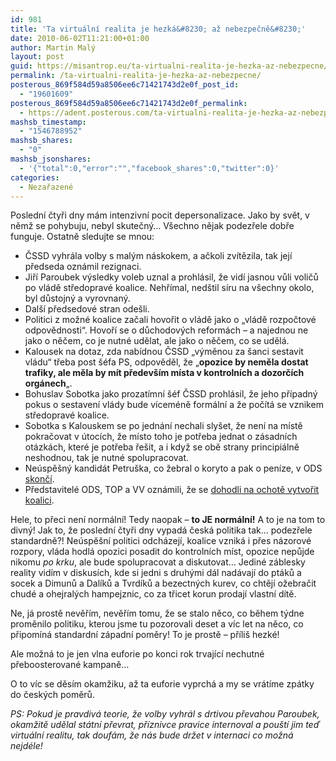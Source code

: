 ```yaml
---
id: 981
title: 'Ta virtuální realita je hezká&#8230; až nebezpečně&#8230;'
date: 2010-06-02T11:21:00+01:00
author: Martin Malý
layout: post
guid: https://misantrop.eu/ta-virtualni-realita-je-hezka-az-nebezpecne/
permalink: /ta-virtualni-realita-je-hezka-az-nebezpecne/
posterous_869f584d59a8506ee6c71421743d2e0f_post_id:
  - "19601609"
posterous_869f584d59a8506ee6c71421743d2e0f_permalink:
  - https://adent.posterous.com/ta-virtualni-realita-je-hezka-az-nebezpecne
mashsb_timestamp:
  - "1546788952"
mashsb_shares:
  - "0"
mashsb_jsonshares:
  - '{"total":0,"error":"","facebook_shares":0,"twitter":0}'
categories:
  - Nezařazené
---
```

Poslední čtyři dny mám intenzivní pocit depersonalizace. Jako by svět, v němž se pohybuju, nebyl skutečný&#8230; Všechno nějak podezřele dobře funguje. Ostatně sledujte se mnou:

  * ČSSD vyhrála volby s malým náskokem, a ačkoli zvítězila, tak její předseda oznámil rezignaci.
  * Jiří Paroubek výsledky voleb uznal a prohlásil, že vidí jasnou vůli voličů po vládě středopravé koalice. Nehřímal, nedštil síru na všechny okolo, byl důstojný a vyrovnaný.
  * Další předsedové stran odešli.
  * Politici z možné koalice začali hovořit o vládě jako o &#8222;vládě rozpočtové odpovědnosti&#8220;. Hovoří se o důchodových reformách &#8211; a najednou ne jako o něčem, co je nutné udělat, ale jako o něčem, co se udělá.
  * Kalousek na dotaz, zda nabídnou ČSSD &#8222;výměnou za šanci sestavit vládu&#8220; třeba post šéfa PS, odpověděl, že &#8222;**opozice by neměla dostat trafiky, ale měla by mít především místa v kontrolních a dozorčích orgánech**&#8222;.
  * Bohuslav Sobotka jako prozatímní šéf ČSSD prohlásil, že jeho případný pokus o sestavení vlády bude víceméně formální a že počítá se vznikem středopravé koalice.
  * Sobotka s Kalouskem se po jednání nechali slyšet, že není na místě pokračovat v útocích, že místo toho je potřeba jednat o zásadních otázkách, které je potřeba řešit, a i když se obě strany principiálně neshodnou, tak je nutné spolupracovat.
  * Neúspěšný kandidát Petruška, co žebral o koryto a pak o peníze, v ODS [skončí](https://zpravy.idnes.cz/neuspesny-a-zadonici-kandidat-ods-nastval-hodila-ho-pres-palubu-psl-/domaci.asp?c=A100602_1394791_domaci_itu).
  * Představitelé ODS, TOP a VV oznámili, že se [dohodli na ochotě vytvořit koalici](https://www.novinky.cz/domaci/202057-koalice-ods-top-09-a-vv-se-uz-rysuje-lidri-stvrdili-ochotu-podpisem.html).

Hele, to přeci není normální! Tedy naopak &#8211; **to JE normální!** A to je na tom to divný! Jak to, že poslední čtyři dny vypadá česká politika tak&#8230; podezřele standardně?! Neúspěšní politici odcházejí, koalice vzniká i přes názorové rozpory, vláda hodlá opozici posadit do kontrolních míst, opozice nepůjde nikomu _po krku_, ale bude spolupracovat a diskutovat&#8230; Jediné záblesky reality vidím v diskusích, kde si jedni s druhými dál nadávají do ptáků a socek a Dimunů a Dalíků a Tvrdíků a bezectných kurev, co chtějí ožebračit chudé a ohejralých hampejznic, co za třicet korun prodají vlastní dítě.

Ne, já prostě nevěřím, nevěřím tomu, že se stalo něco, co během týdne proměnilo politiku, kterou jsme tu pozorovali deset a víc let na něco, co připomíná standardní západní poměry! To je prostě &#8211; příliš hezké!

Ale možná to je jen vlna euforie po konci rok trvající nechutné přeboosterované kampaně&#8230;

O to víc se děsím okamžiku, až ta euforie vyprchá a my se vrátíme zpátky do českých poměrů.

_PS: Pokud je pravdivá teorie, že volby vyhrál s drtivou převahou Paroubek, okamžitě udělal státní převrat, příznivce pravice internoval a pouští jim teď virtuální realitu, tak doufám, že nás bude držet v internaci co možná nejdéle!_